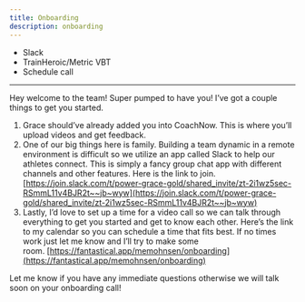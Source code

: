 ```yaml
---
title: Onboarding
description: onboarding
---
```


- Slack
- TrainHeroic/Metric VBT
- Schedule call

---

Hey welcome to the team! Super pumped to have you! I’ve got a couple things to get you started.

1. Grace should’ve already added you into CoachNow. This is where you’ll upload videos and get feedback.
2. One of our big things here is family. Building a team dynamic in a remote environment is difficult so we utilize an app called Slack to help our athletes connect. This is simply a fancy group chat app with different channels and other features. Here is the link to join. [https://join.slack.com/t/power-grace-gold/shared_invite/zt-2i1wz5sec-RSmmL11v4BJR2t~~jb~wyw](https://join.slack.com/t/power-grace-gold/shared_invite/zt-2i1wz5sec-RSmmL11v4BJR2t~~jb~wyw)
4. Lastly, I’d love to set up a time for a video call so we can talk through everything to get you started and get to know each other. Here’s the link to my calendar so you can schedule a time that fits best. If no times work just let me know and I’ll try to make some room. [https://fantastical.app/memohnsen/onboarding](https://fantastical.app/memohnsen/onboarding)

Let me know if you have any immediate questions otherwise we will talk soon on your onboarding call!
